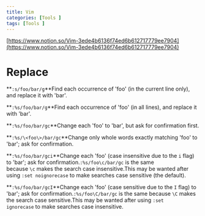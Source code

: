 ```yaml
---
title: Vim
categories: [Tools ]
tags: [Tools ]
---
```


[https://www.notion.so/Vim-3ede4b6136f74ed6b612717779ee7904](https://www.notion.so/Vim-3ede4b6136f74ed6b612717779ee7904)


# Replace


**`:s/foo/bar/g`**Find each occurrence of 'foo' (in the current line only), and replace it with 'bar'.


**`:%s/foo/bar/g`**Find each occurrence of 'foo' (in all lines), and replace it with 'bar'.


**`:%s/foo/bar/gc`**Change each 'foo' to 'bar', but ask for confirmation first.


**`:%s/\<foo\>/bar/gc`**Change only whole words exactly matching 'foo' to 'bar'; ask for confirmation.


**`:%s/foo/bar/gci`**Change each 'foo' (case insensitive due to the `i` flag) to 'bar'; ask for confirmation.`:%s/foo\c/bar/gc` is the same because `\c` makes the search case insensitive.This may be wanted after using `:set noignorecase` to make searches case sensitive (the default).


**`:%s/foo/bar/gcI`**Change each 'foo' (case sensitive due to the `I` flag) to 'bar'; ask for confirmation.`:%s/foo\C/bar/gc` is the same because `\C` makes the search case sensitive.This may be wanted after using `:set ignorecase` to make searches case insensitive.

